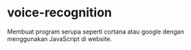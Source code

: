 # voice-recognition
Membuat program serupa seperti cortana atau google dengan menggunakan JavaScript di website.
